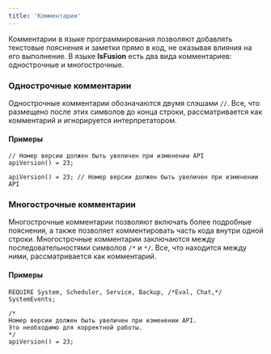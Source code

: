 ```yaml
---
title: 'Комментарии'
---
```


Комментарии в языке программирования позволяют добавлять текстовые пояснения и заметки прямо в код, не оказывая влияния на его выполнение. В языке **lsFusion** есть два вида комментариев: однострочные и многострочные. 

### Однострочные комментарии

Однострочные комментарии обозначаются двумя слэшами `//`. Все, что размещено после этих символов до конца строки, рассматривается как комментарий и игнорируется интерпретатором.

#### Примеры

```lsf
// Номер версии должен быть увеличен при изменении API
apiVersion() = 23;

apiVersion() = 23; // Номер версии должен быть увеличен при изменении API
```

### Многострочные комментарии

Многострочные комментарии позволяют включать более подробные пояснения, а также позволяет комментировать часть кода внутри одной строки. Многострочные комментарии заключаются между последовательностями символов `/*` и `*/`. Все, что находится между ними, рассматривается как комментарий.  

#### Примеры

```lsf
REQUIRE System, Scheduler, Service, Backup, /*Eval, Chat,*/ SystemEvents;

/*
Номер версии должен быть увеличен при изменении API.
Это необходимо для корректной работы. 
*/
apiVersion() = 23;
```